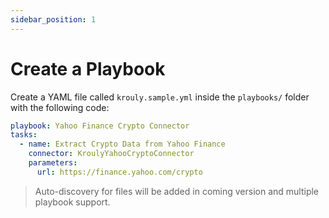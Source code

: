 ```yaml
---
sidebar_position: 1
---
```


# Create a Playbook

Create a YAML file called `krouly.sample.yml` inside the `playbooks/` folder with the following code:

```yaml
playbook: Yahoo Finance Crypto Connector
tasks:
  - name: Extract Crypto Data from Yahoo Finance
    connector: KroulyYahooCryptoConnector
    parameters:
      url: https://finance.yahoo.com/crypto

```

> Auto-discovery for files will be added in coming version and multiple playbook support.